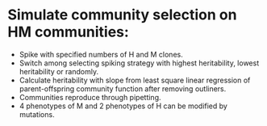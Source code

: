 # Simulate community selection on HM communities:
- Spike with specified numbers of H and M clones.
- Switch among selecting spiking strategy with highest heritability, lowest heritability or randomly.
- Calculate heritability with slope from least square linear regression of parent-offspring community function after removing outliners.
- Communities reproduce through pipetting.
- 4 phenotypes of M and 2 phenotypes of H can be modified by mutations.
